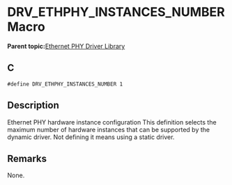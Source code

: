 # DRV\_ETHPHY\_INSTANCES\_NUMBER Macro

**Parent topic:**[Ethernet PHY Driver Library](GUID-F4DF749A-0F8C-4482-8661-C005A0BE0CF4.md)

## C

```
#define DRV_ETHPHY_INSTANCES_NUMBER 1 
```

## Description

Ethernet PHY hardware instance configuration This definition selects the maximum number of hardware instances that can be supported by the dynamic driver. Not defining it means using a static driver.

## Remarks

None.

